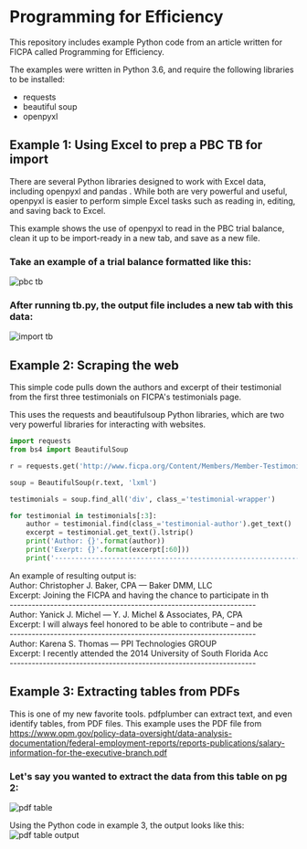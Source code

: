 # Programming for Efficiency
This repository includes example Python code from an article written for FICPA called Programming for Efficiency. 

The examples were written in Python 3.6, and require the following libraries to be installed:

<ul>
<li>requests</li>
<li>beautiful soup</li>
<li>openpyxl</li>
</ul>

## Example 1: Using Excel to prep a PBC TB for import
There are several Python libraries designed to work with Excel data, including openpyxl  and pandas . While both are very powerful and useful, openpyxl is easier to perform simple Excel tasks such as reading in, editing, and saving back to Excel.  

This example shows the use of openpyxl to read in the PBC trial balance, clean it up to be import-ready in a new tab, and save as a new file.
### Take an example of a trial balance formatted like this:
![pbc tb](https://github.com/danshorstein/ficpa_article/blob/master/images/example_1/pbc_tb.png)

### After running tb.py, the output file includes a new tab with this data:<br>
![import tb](https://github.com/danshorstein/ficpa_article/blob/master/images/example_1/output.png)

## Example 2: Scraping the web

This simple code pulls down the authors and excerpt of their testimonial from the first three testimonials on FICPA's testimonials page.

This uses the requests  and beautifulsoup  Python libraries, which are two very powerful libraries for interacting with websites.

~~~~python
import requests
from bs4 import BeautifulSoup

r = requests.get('http://www.ficpa.org/Content/Members/Member-Testimonials.aspx')

soup = BeautifulSoup(r.text, 'lxml')

testimonials = soup.find_all('div', class_='testimonial-wrapper')

for testimonial in testimonials[:3]:
    author = testimonial.find(class_='testimonial-author').get_text()
    excerpt = testimonial.get_text().lstrip()
    print('Author: {}'.format(author))
    print('Exerpt: {}'.format(excerpt[:60]))
    print('-------------------------------------------------------------------')
~~~~
An example of resulting output is:<br>
Author: Christopher J. Baker, CPA  — Baker DMM, LLC <br>
Excerpt: Joining the FICPA and having the chance to participate in th<br>
-------------------------------------------------------------------<br>
Author: Yanick J. Michel  — Y. J. Michel & Associates, PA, CPA <br>
Excerpt: I will always feel honored to be able to contribute – and be<br>
-------------------------------------------------------------------<br>
Author: Karena S. Thomas  — PPI Technologies GROUP <br>
Excerpt: I recently attended the 2014 University of South Florida Acc<br>
-------------------------------------------------------------------<br>

## Example 3: Extracting tables from PDFs
This is one of my new favorite tools. pdfplumber can extract text, and even identify tables, from PDF files. 
This example uses the PDF file from https://www.opm.gov/policy-data-oversight/data-analysis-documentation/federal-employment-reports/reports-publications/salary-information-for-the-executive-branch.pdf

### Let's say you wanted to extract the data from this table on pg 2:
![pdf table](https://github.com/danshorstein/ficpa_article/blob/master/images/example_3/pdf_table.png)

Using the Python code in example 3, the output looks like this:
![pdf table output](https://github.com/danshorstein/ficpa_article/blob/master/images/example_3/pdf_table_csv.png)
